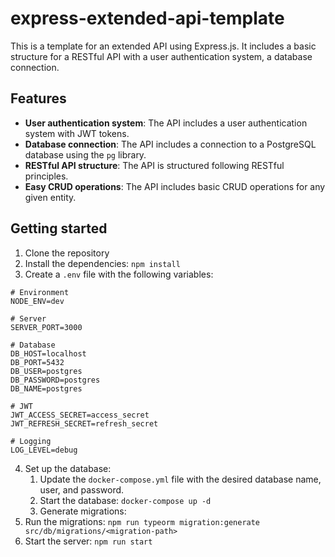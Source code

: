 # express-extended-api-template

This is a template for an extended API using Express.js. It includes a basic structure for a RESTful API with a user authentication system, a database connection.

## Features

- **User authentication system**: The API includes a user authentication system with JWT tokens. 
- **Database connection**: The API includes a connection to a PostgreSQL database using the `pg` library.
- **RESTful API structure**: The API is structured following RESTful principles.
- **Easy CRUD operations**: The API includes basic CRUD operations for any given entity.

## Getting started

1. Clone the repository
2. Install the dependencies: `npm install`
3. Create a `.env` file with the following variables:
```
# Environment
NODE_ENV=dev

# Server
SERVER_PORT=3000

# Database
DB_HOST=localhost
DB_PORT=5432
DB_USER=postgres
DB_PASSWORD=postgres
DB_NAME=postgres

# JWT
JWT_ACCESS_SECRET=access_secret
JWT_REFRESH_SECRET=refresh_secret

# Logging
LOG_LEVEL=debug
```
4. Set up the database:
   1. Update the `docker-compose.yml` file with the desired database name, user, and password.
   2. Start the database: `docker-compose up -d`
   3. Generate migrations:
5. Run the migrations: `npm run typeorm migration:generate src/db/migrations/<migration-path>`
6. Start the server: `npm run start`